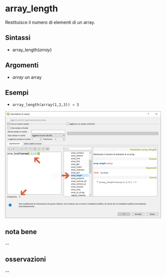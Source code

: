 # array_length

Restituisce il numero di elementi di un array.

## Sintassi

* array_length(_array_)

## Argomenti

* _array_ un array

## Esempi

* `array_length(array(1,2,3)) → 3`

![](/img/arrays/array_length/array_length1.png)

## nota bene

--

## osservazioni

--